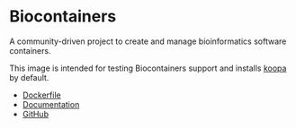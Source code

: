 # Biocontainers

A community-driven project to create and manage bioinformatics software containers.

This image is intended for testing Biocontainers support and installs [koopa][] by default.

- [Dockerfile](https://github.com/acidgenomics/docker/tree/master/acidgenomics/biocontainers)
- [Documentation](https://biocontainers.pro/)
- [GitHub](https://github.com/BioContainers)

[koopa]: https://koopa.acidgenomics.com/
